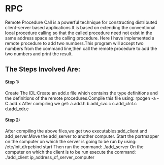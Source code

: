 # RPC

Remote Procedure Call is a powerful technique for constructing distributed client-server based applications.It is based on extending the conventional local procedure calling so that the called procedure need not exist in the same address space as the calling procedure.
Here I have implemented a remote procedure to add two numbers.This program will accept two numbers from the command line,then call the remote procedure to add the two numbers and print the result.

## The Steps Involved Are:

#### Step 1:
Create The IDL:Create an add.x file which contains the type definitions and the definitions of the remote procedures.Compile this file using:
rpcgen -a -C add.x
After compiling we get:
a.add.h
b.add_svc.c
c.add_clnt.c
d.add_xdr.c

#### Step 2:
After compiling the above files,we get two executables:add_client and add_server.Move the add_server to another computer.
Start the portmapper on the somputer on which the server is going to be run by using:
/etc/init.d/rpcbind start
Then run the command:
./add_server
On the computer on which the client is to be run execute the command:
./add_client ip_address_of_server_computer


